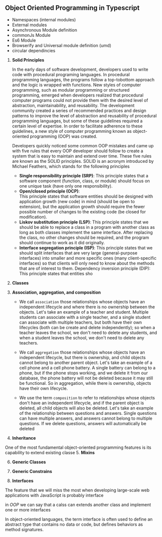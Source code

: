 ## Object Oriented Programming in Typescript

* Namespaces (internal modules)
* External modules
* Asynchronous Module definition
* commonJs Module
* Es6 Module
* Browserify and Universal module definition (umd)
* circular dependincies


1. **Solid Principles**

    In	the	early	days	of	software	development,	developers	used	to	write	code	with	procedural programing	languages.	In	procedural	programming	languages,	the	programs	follow	a	top-tobottom	approach	and	the	logic	is	wrapped	with	functions. New	styles	of	computer	programming,	such	as	modular	programming	or	structured programming,	emerged	when	developers	realized	that	procedural	computer	programs	could not	provide	them	with	the	desired	level	of	abstraction,	maintainability,	and	reusability. The	development	community	created	a	series	of	recommended	practices	and	design	patterns to	improve	the	level	of	abstraction	and	reusability	of	procedural	programming	languages,	but some	of	these	guidelines	required	a	certain	level	of	expertise.	In	order	to	facilitate	adherence to	these	guidelines,	a	new	style	of	computer	programming	known	as	object-oriented programming	(OOP)	was	created.

    Developers	quickly	noticed	some	common	OOP	mistakes	and	came	up	with	five	rules	that every	OOP	developer	should	follow	to	create	a	system	that	is	easy	to	maintain	and	extend over	time.	These	five	rules	are	known	as	the	SOLID	principles.	SOLID	is	an	acronym introduced	by	Michael	Feathers,	which	stands	for	the	following	principles

    * **Single	responsibility	principle	(SRP)**:
    	This	principle	states	that	a	software	component (function,	class,	or	module)	should	focus	on	one	unique	task	(have	only	one responsibility).
    * **Open/closed	principle	(OCP)**:	
    This	principle	states	that	software	entities	should	be designed	with	application	growth	(new	code)	in	mind	(should	be	open	to	extension),	but the	application	growth	should	require	the	fewer	possible	number	of	changes	to	the existing	code	(be	closed	for	modification).
    * **Liskov	substitution	principle	(LSP)**:
    	This	principle	states	that	we	should	be	able	to replace	a	class	in	a	program	with	another	class	as	long	as	both	classes	implement	the same	interface.	After	replacing	the	class,	no	other	changes	should	be	required,	and	the program	should	continue	to	work	as	it	did	originally.
    * **Interface	segregation	principle	(ISP)**:
    	This	principle	states	that	we	should	split interfaces	that	are	very	large	(general-purpose	interfaces)	into	smaller	and	more	specific ones	(many	client-specific	interfaces)	so	that	clients	will	only	need	to	know	about	the methods	that	are	of	interest	to	them. Dependency	inversion	principle	(DIP):	This	principle	states	that	entities	sho

2. **Classes**

3. **Association, aggregation, and composition**

    * We	call	`association`	those	relationships	whose	objects	have	an	independent	lifecycle	and where	there	is	no	ownership	between	the	objects.	Let's	take	an	example	of	a	teacher	and student.	Multiple	students	can	associate	with	a	single	teacher,	and	a	single	student	can	associate with	multiple	teachers,	but	both	have	their	own	lifecycles	(both	can	be	create	and	delete independently);	so	when	a	teacher	leaves	the	school,	we	don't	need	to	delete	any	students,	and when	a	student	leaves	the	school,	we	don't	need	to	delete	any	teachers.

    * We	call	`aggregation`	those	relationships	whose	objects	have	an	independent	lifecycle,	but there	is	ownership,	and	child	objects	cannot	belong	to	another	parent	object.	Let's	take	an example	of	a	cell	phone	and	a	cell	phone	battery.	A	single	battery	can	belong	to	a	phone,	but	if the	phone	stops	working,	and	we	delete	it	from	our	database,	the	phone	battery	will	not	be deleted	because	it	may	still	be	functional.	So	in	aggregation,	while	there	is	ownership,	objects have	their	own	lifecycle.

    * We	use	the	term	`composition`	to	refer	to	relationships	whose	objects	don't	have	an independent	lifecycle,	and	if	the	parent	object	is	deleted,	all	child	objects	will	also	be	deleted. Let's	take	an	example	of	the	relationship	between	questions	and	answers.	Single	questions	can have	multiple	answers,	and	answers	cannot	belong	to	multiple	questions.	If	we	delete questions,	answers	will	automatically	be	deleted

4. **Inheritance**

One	of	the	most	fundamental	object-oriented	programming	features	is	its	capability	to	extend existing	classe
5. **Mixins**

6. **Generic Classes**

7. **Generic Constrains**

8. **Interfaces**

The	feature	that	we	will	miss	the	most	when	developing	large-scale	web	applications	with JavaScript	is	probably	interface

in *OOP* we can say that a calss can extends another class and implement one or more interfaces

In	object-oriented	languages,	the	term	interface	is	often	used	to	define	an	abstract	type that	contains	no	data	or	code,	but	defines	behaviors	as	method	signatures.